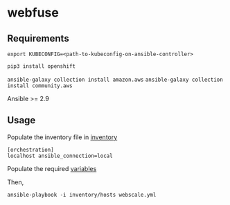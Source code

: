 # webfuse

## Requirements

`export KUBECONFIG=<path-to-kubeconfig-on-ansible-controller>`

`pip3 install openshift`

`ansible-galaxy collection install amazon.aws`
`ansible-galaxy collection install community.aws`

Ansible >= 2.9

## Usage

Populate the inventory file in [inventory](ansible/inventory/hosts)

```
[orchestration]
localhost ansible_connection=local
```

Populate the required [variables](ansible/group_vars/all.yml)

Then,

`ansible-playbook -i inventory/hosts webscale.yml`

